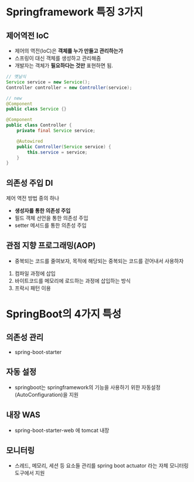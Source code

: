 
# Springframework 특징 3가지

## 제어역전 IoC
-  제어의 역전(IoC)은 **객체를 누가 만들고 관리하는가**
-  스프링이 대신 객체를 생성하고 관리해줌
-  개발자는 객체가 **필요하다는 것만** 표현하면 됨.

```java
// 옛날식
Service service = new Service();
Controller controller = new Controller(service);
```

```java
// new
@Component
public class Service {}

@Component
public class Controller {
    private final Service service;

    @Autowired
    public Controller(Service service) {
        this.service = service;
    }
}
```

## 의존성 주입 DI
  제어 역전 방법 중의 하나 
- **생성자를 통한 의존성 주입**
-  필드 객체 선언을 통한 의존성 주입
-  setter 메서드를 통한 의존성 주입

## 관점 지향 프로그래밍(AOP)
- 중복되는 코드를 줄여보자, 목적에 해당되는 중복되는 코드를 걷어내서 사용하자
1. 컴파일 과정에 삽입
2. 바이트코드를 메모리에 로드하는 과정에 삽입하는 방식
3. 프락시 패턴 이용

# SpringBoot의 4가지 특성
## 의존성 관리 
- spring-boot-starter

## 자동 설정 
- springboot는 springframework의 기능을 사용하기 위한 자동설정(AutoConfiguration)을 지원

## 내장 WAS 
- spring-boot-starter-web 에 tomcat 내장

## 모니터링 
- 스레드, 메모리, 세션 등 요소들 관리를 spring boot actuator 라는 자체 모니터링 도구에서 지원
